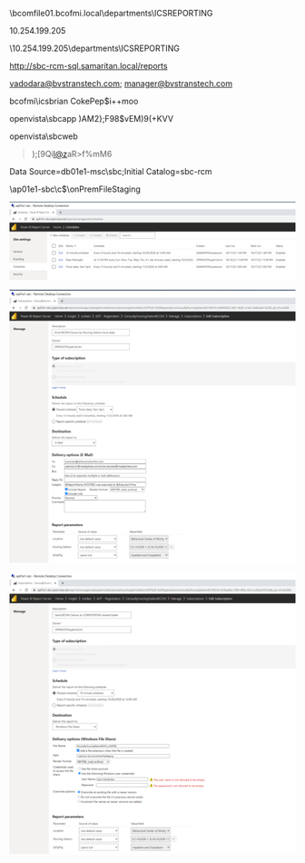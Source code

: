 \\bcomfile01.bcofmi.local\departments\ICSREPORTING

10.254.199.205

\\10.254.199.205\departments\ICSREPORTING

http://sbc-rcm-sql.samaritan.local/reports

vadodara@bvstranstech.com; manager@bvstranstech.com

bcofmi\icsbrian
CokePep$i++moo

openvista\sbcapp
)AM2};F98$vEM)9(+KVV

openvista\sbcweb
>);[9Qi<l@z>aR>f%mM6

Data Source=db01e1-msc\sbc;Initial Catalog=sbc-rcm

\\ap01e1-sbc\c$\onPremFileStaging

![image.png](/.attachments/image-de8a3510-9a1f-48b1-ad51-153c7298c76b.png)

![image.png](/.attachments/image-9048d94e-cd41-4834-90d8-0db54ee76ab9.png)

![image.png](/.attachments/image-026ab991-7c65-4fce-9c84-47c22abde837.png)